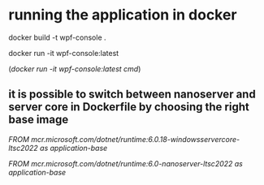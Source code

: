 # running the application in docker

docker build -t wpf-console .

docker run -it wpf-console:latest

(_docker run -it wpf-console:latest cmd_)



## it is possible to switch between nanoserver and server core in Dockerfile by choosing the right base image

_FROM mcr.microsoft.com/dotnet/runtime:6.0.18-windowsservercore-ltsc2022 as application-base_

_FROM mcr.microsoft.com/dotnet/runtime:6.0-nanoserver-ltsc2022 as application-base_
